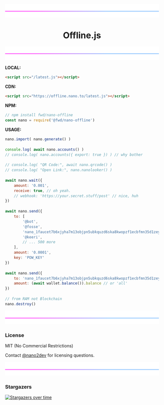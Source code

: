 ![line](https://github.com/fwd/n2/raw/master/.github/line.png)

<h1 align="center">Offline.js</h1>

![line](https://github.com/fwd/n2/raw/master/.github/line.png)

**LOCAL:**
```html
<script src="/latest.js"></script>
```

**CDN:**
```html
<script src="https://offline.nano.to/latest.js"></script>
```

**NPM:**
```js
// npm install fwd/nano-offline
const nano = require('@fwd/nano-offline')
```

**USAGE:**
```js
nano.import( nano.generate() )

console.log( await nano.accounts() ) 
// console.log( nano.accounts({ export: true }) ) // why bother

// console.log( "QR Code:", await nano.qrcode() )
// console.log( "Open Link:", nano.nanolooker() )

await nano.wait({ 
    amount: '0.001',
    receive: true, // oh yeah.
    // webhook: 'https://your.secret.stuff/post' // nice, huh
})

await nano.send({ 
    to: [ 
        '@bot',
        '@fosse',
        'nano_1faucet7b6xjyha7m13objpn5ubkquzd6ska8kwopzf1ecbfmn35d1zey3ys', 
        '@keeri',
        // ... 500 more
    ], 
    amount: '0.0001',
    key: 'POW_KEY'
})

await nano.send({ 
    to: 'nano_1faucet7b6xjyha7m13objpn5ubkquzd6ska8kwopzf1ecbfmn35d1zey3ys', 
    amount: (await wallet.balance()).balance // or 'all'
})

// from RAM not Blockchain
nano.destroy()
```

![line](https://github.com/fwd/n2/raw/master/.github/line.png)

### License

MIT (No Commercial Restrictions)

Contact [@nano2dev](mailto:support@nano.to) for licensing questions.

![line](https://github.com/fwd/n2/raw/master/.github/line.png)

### Stargazers

[![Stargazers over time](https://starchart.cc/fwd/nano-js.svg)](https://github.com/fwd/nano-js)
